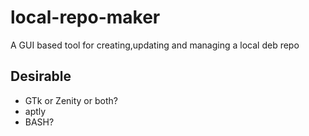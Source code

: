 # local-repo-maker
A GUI based tool for creating,updating and managing a local deb repo


## Desirable
* GTk or Zenity or both?
* aptly
* BASH?
